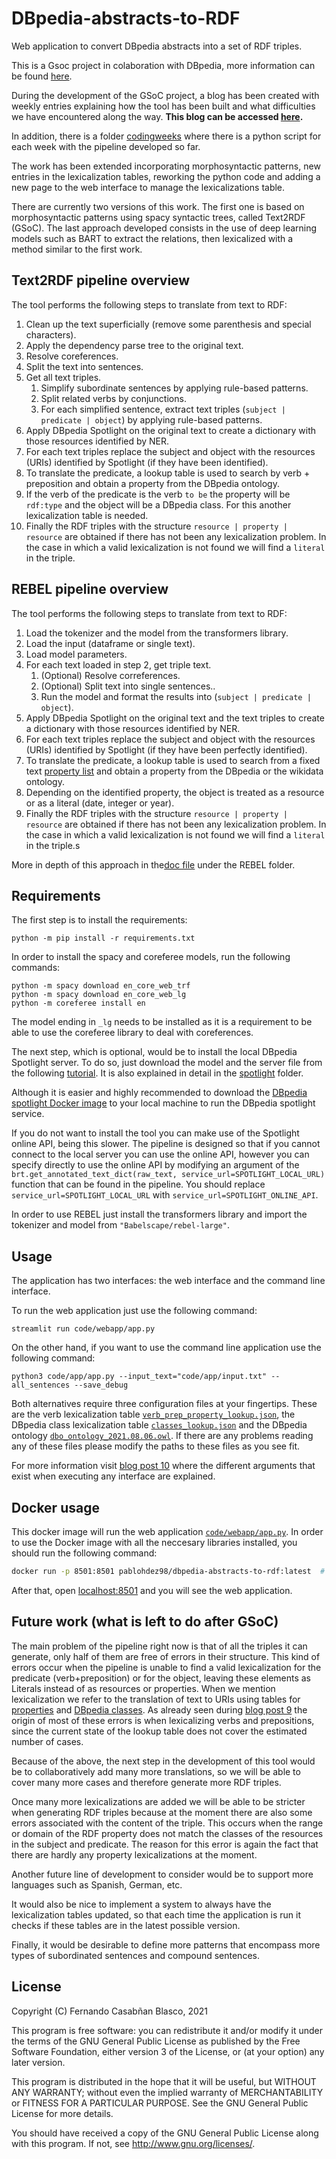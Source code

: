 # DBpedia-abstracts-to-RDF
Web application to convert DBpedia abstracts into a set of RDF triples.

This is a Gsoc project in colaboration with DBpedia, more information can be found [here][1].

During the development of the GSoC project, a blog has been created with weekly entries explaining how the tool has been built and what difficulties we have encountered along the way. **This blog can be accessed [here][2].**

In addition, there is a folder [codingweeks][3] where there is a python script for each week with the pipeline developed so far.

The work has been extended incorporating morphosyntactic patterns, new entries in the lexicalization tables, reworking the python code and adding a new page to the web interface to manage the lexicalizations table.

There are currently two versions of this work. The first one is based on morphosyntactic patterns using spacy syntactic trees, called Text2RDF (GSoC). The last approach developed consists in the use of deep learning models such as BART to extract the relations, then lexicalized with a method similar to the first work.

## Text2RDF pipeline overview 
The tool performs the following steps to translate from text to RDF:
1. Clean up the text superficially (remove some parenthesis and special characters).
2. Apply the dependency parse tree to the original text. 
3. Resolve coreferences.
4. Split the text into sentences.
5. Get all text triples.
   1. Simplify subordinate sentences by applying rule-based patterns.
   2. Split related verbs by conjunctions.
   3. For each simplified sentence, extract text triples (`subject | predicate | object`) by applying rule-based patterns.
6. Apply DBpedia Spotlight on the original text to create a dictionary with those resources identified by NER. 
7. For each text triples replace the subject and object with the resources (URIs) identified by Spotlight (if they have been identified).
8. To translate the predicate, a lookup table is used to search by verb + preposition and obtain a property from the DBpedia ontology.
9. If the verb of the predicate is the verb `to be` the property will be `rdf:type` and the object will be a DBpedia class. For this another lexicalization table is needed.
10. Finally the RDF triples with the structure `resource | property | resource` are obtained if there has not been any lexicalization problem. In the case in which a valid lexicalization is not found we will find a `literal` in the triple.

## REBEL pipeline overview 
The tool performs the following steps to translate from text to RDF:
1. Load the tokenizer and the model from the transformers library.
2. Load the input (dataframe or single text).
3. Load model parameters.
4. For each text loaded in step 2, get triple text.
   1. (Optional) Resolve correferences.
   2. (Optional) Split text into single sentences..
   3. Run the model and format the results into (`subject | predicate | object`).
5. Apply DBpedia Spotlight on the original text and the text triples to create a dictionary with those resources identified by NER. 
6. For each text triples replace the subject and object with the resources (URIs) identified by Spotlight (if they have been perfectly identified).
7. To translate the predicate, a lookup table is used to search from a fixed text [property list][15] and obtain a property from the DBpedia or the wikidata ontology.
8. Depending on the identified property, the object is treated as a resource or as a literal (date, integer or year).
10. Finally the RDF triples with the structure `resource | property | resource` are obtained if there has not been any lexicalization problem. In the case in which a valid lexicalization is not found we will find a `literal` in the triple.s

More in depth of this approach in the[doc file][14] under the REBEL folder.

## Requirements
The first step is to install the requirements:
```console
python -m pip install -r requirements.txt
```

In order to install the spacy and coreferee models, run the following commands:
```console
python -m spacy download en_core_web_trf
python -m spacy download en_core_web_lg
python -m coreferee install en
```

The model ending in `_lg` needs to be installed as it is a requirement to be able to use the coreferee library to deal with coreferences.

The next step, which is optional, would be to install the local DBpedia Spotlight server. To do so, just download the model and the server file from the following [tutorial][7]. It is also explained in detail in the [spotlight][8] folder.

Although it is easier and highly recommended to download the [DBpedia spotlight Docker image][13] to your local machine to run the DBpedia spotlight service.

If you do not want to install the tool you can make use of the Spotlight online API, being this slower. The pipeline is designed so that if you cannot connect to the local server you can use the online API, however you can specify directly to use the online API by modifying an argument of the `brt.get_annotated_text_dict(raw_text, service_url=SPOTLIGHT_LOCAL_URL)` function that can be found in the pipeline.
You should replace `service_url=SPOTLIGHT_LOCAL_URL` with `service_url=SPOTLIGHT_ONLINE_API`.

In order to use REBEL just install the transformers library and import the tokenizer and model from `"Babelscape/rebel-large"`.

## Usage
The application has two interfaces: the web interface and the command line interface.

To run the web application just use the following command:
```console
streamlit run code/webapp/app.py
```

On the other hand, if you want to use the command line application use the following command:
```console
python3 code/app/app.py --input_text="code/app/input.txt" --all_sentences --save_debug
```

Both alternatives require three configuration files at your fingertips. These are the verb lexicalization table [`verb_prep_property_lookup.json`][4], the DBpedia class lexicalization table [`classes_lookup.json`][5] and the DBpedia ontology [`dbo_ontology_2021.08.06.owl`][10]. If there are any problems reading any of these files please modify the paths to these files as you see fit.

For more information visit [blog post 10][9] where the different arguments that exist when executing any interface are explained.

## Docker usage
This docker image will run the web application [`code/webapp/app.py`][11]. In order to use the Docker image with all the neccesary libraries installed, you should run the following command:
```bash
docker run -p 8501:8501 pablohdez98/dbpedia-abstracts-to-rdf:latest  # To run the web application
```
After that, open [localhost:8501][12] and you will see the web application.

## Future work (what is left to do after GSoC)
The main problem of the pipeline right now is that of all the triples it can generate, only half of them are free of errors in their structure. This kind of errors occur when the pipeline is unable to find a valid lexicalization for the predicate (verb+preposition) or for the object, leaving these elements as Literals instead of as resources or properties.
When we mention lexicalization we refer to the translation of text to URIs using tables for [properties][4] and [DBpedia classes][5].
As already seen during [blog post 9][6] the origin of most of these errors is when lexicalizing verbs and prepositions, since the current state of the lookup table does not cover the estimated number of cases.

Because of the above, the next step in the development of this tool would be to collaboratively add many more translations, so we will be able to cover many more cases and therefore generate more RDF triples.

Once many more lexicalizations are added we will be able to be stricter when generating RDF triples because at the moment there are also some errors associated with the content of the triple. This occurs when the range or domain of the RDF property does not match the classes of the resources in the subject and predicate. The reason for this error is again the fact that there are hardly any property lexicalizations at the moment.

Another future line of development to consider would be to support more languages such as Spanish, German, etc.

It would also be nice to implement a system to always have the lexicalization tables updated, so that each time the application is run it checks if these tables are in the latest possible version.

Finally, it would be desirable to define more patterns that encompass more types of subordinated sentences and compound sentences.

## License
Copyright (C) Fernando Casabñan Blasco, 2021

This program is free software: you can redistribute it and/or modify it under the terms of the GNU General Public License as published by the Free Software Foundation, either version 3 of the License, or (at your option) any later version.

This program is distributed in the hope that it will be useful, but WITHOUT ANY WARRANTY; without even the implied warranty of MERCHANTABILITY or FITNESS FOR A PARTICULAR PURPOSE. See the GNU General Public License for more details.

You should have received a copy of the GNU General Public License along with this program. If not, see http://www.gnu.org/licenses/.

[1]: https://summerofcode.withgoogle.com/projects/#6560166180290560
[2]: https://fcabla.github.io/DBpedia-abstracts-to-RDF/
[3]: https://github.com/Fcabla/DBpedia-abstracts-to-RDF/tree/main/code/codingweeks
[4]: https://github.com/Fcabla/DBpedia-abstracts-to-RDF/blob/main/datasets/verb_prep_property_lookup.json
[5]: https://github.com/Fcabla/DBpedia-abstracts-to-RDF/blob/main/datasets/classes_lookup.json
[6]: https://fcabla.github.io/DBpedia-abstracts-to-RDF/coding-week9
[7]: https://github.com/dbpedia-spotlight/dbpedia-spotlight/wiki/Run-from-a-JAR
[8]: https://github.com/Fcabla/DBpedia-abstracts-to-RDF/tree/main/spotlight
[9]: https://fcabla.github.io/DBpedia-abstracts-to-RDF/coding-week10
[10]: https://github.com/Fcabla/DBpedia-abstracts-to-RDF/blob/main/datasets/dbo_ontology_2021.08.06.owl
[11]: ./code/webapp/app.py
[12]: http://localhost:8501
[13]: https://hub.docker.com/r/dbpedia/dbpedia-spotlight
[14]: https://github.com/Fcabla/DBpedia-abstracts-to-RDF/blob/main/Rebel/doc.md
[15]: https://github.com/Babelscape/rebel/blob/main/data/relations_count.tsv
